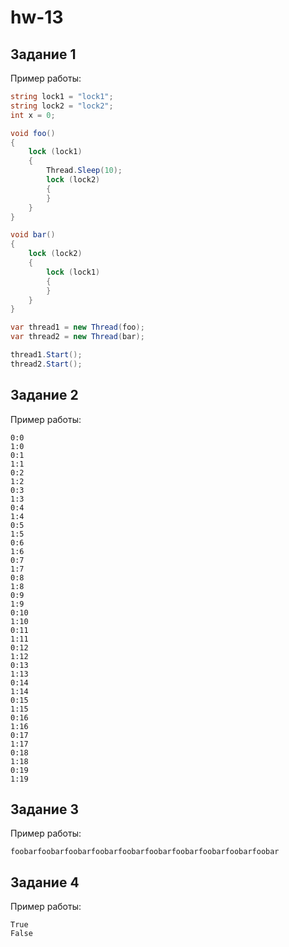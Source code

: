 ﻿# hw-13

## Задание 1

Пример работы:

```csharp
string lock1 = "lock1";
string lock2 = "lock2";
int x = 0;

void foo()
{
    lock (lock1)
    {
        Thread.Sleep(10);
        lock (lock2)
        {
        }
    }
}

void bar()
{
    lock (lock2)
    {
        lock (lock1)
        {
        }
    }
}

var thread1 = new Thread(foo);
var thread2 = new Thread(bar);

thread1.Start();
thread2.Start();
```

## Задание 2

Пример работы:

```
0:0
1:0
0:1
1:1
0:2
1:2
0:3
1:3
0:4
1:4
0:5
1:5
0:6
1:6
0:7
1:7
0:8
1:8
0:9
1:9
0:10
1:10
0:11
1:11
0:12
1:12
0:13
1:13
0:14
1:14
0:15
1:15
0:16
1:16
0:17
1:17
0:18
1:18
0:19
1:19
```

## Задание 3

Пример работы:

```
foobarfoobarfoobarfoobarfoobarfoobarfoobarfoobarfoobarfoobar
```

## Задание 4

Пример работы:

```
True
False
```